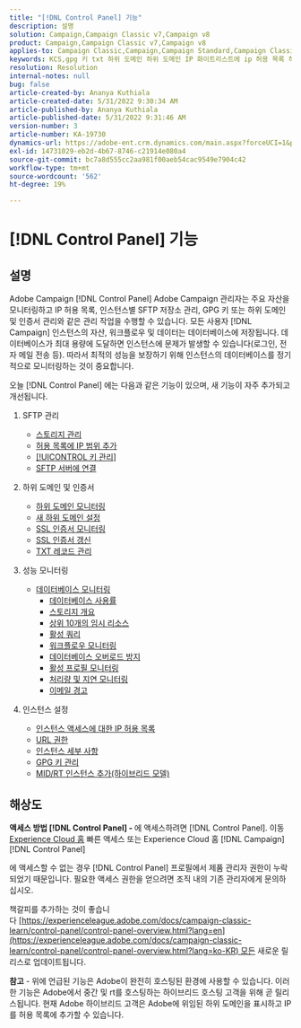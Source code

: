 ```yaml
---
title: "[!DNL Control Panel] 기능"
description: 설명
solution: Campaign,Campaign Classic v7,Campaign v8
product: Campaign,Campaign Classic v7,Campaign v8
applies-to: Campaign Classic,Campaign,Campaign Standard,Campaign Classic v7,Campaign v8
keywords: KCS,gpg 키 txt 하위 도메인 하위 도메인 IP 화이트리스트에 ip 허용 목록 허용 목록에 데이터베이스 워크플로우 위임 csr ssl sftp txt url 권한 모니터링 처리량 허용
resolution: Resolution
internal-notes: null
bug: false
article-created-by: Ananya Kuthiala
article-created-date: 5/31/2022 9:30:34 AM
article-published-by: Ananya Kuthiala
article-published-date: 5/31/2022 9:31:46 AM
version-number: 3
article-number: KA-19730
dynamics-url: https://adobe-ent.crm.dynamics.com/main.aspx?forceUCI=1&pagetype=entityrecord&etn=knowledgearticle&id=6454a850-c4e0-ec11-bb3d-000d3a33df98
exl-id: 14731029-eb2d-4b67-8746-c21914e080a4
source-git-commit: bc7a8d555cc2aa981f00aeb54cac9549e7904c42
workflow-type: tm+mt
source-wordcount: '562'
ht-degree: 19%

---
```


# [!DNL Control Panel] 기능

## 설명

Adobe Campaign [!DNL Control Panel] Adobe Campaign 관리자는 주요 자산을 모니터링하고 IP 허용 목록, 인스턴스별 SFTP 저장소 관리, GPG 키 또는 하위 도메인 및 인증서 관리와 같은 관리 작업을 수행할 수 있습니다. 모든 사용자 [!DNL Campaign] 인스턴스의 자산, 워크플로우 및 데이터는 데이터베이스에 저장됩니다. 데이터베이스가 최대 용량에 도달하면 인스턴스에 문제가 발생할 수 있습니다(로그인, 전자 메일 전송 등). 따라서 최적의 성능을 보장하기 위해 인스턴스의 데이터베이스를 정기적으로 모니터링하는 것이 중요합니다.

오늘 [!DNL Control Panel] 에는 다음과 같은 기능이 있으며, 새 기능이 자주 추가되고 개선됩니다.

1. SFTP 관리

   - [스토리지 관리](https://experienceleague.adobe.com/docs/control-panel/using/sftp-management/sftp-storage-management.html?lang=en)
   - [허용 목록에 IP 범위 추가](https://experienceleague.adobe.com/docs/control-panel/using/sftp-management/ip-range-allow-listing.html?lang=en)
   - [[!UICONTROL 키 관리]](https://experienceleague.adobe.com/docs/control-panel/using/sftp-management/key-management.html?lang=en)
   - [SFTP 서버에 연결](https://experienceleague.adobe.com/docs/control-panel/using/sftp-management/logging-into-sftp-server.html?lang=en)

1. 하위 도메인 및 인증서

   - [하위 도메인 모니터링](https://experienceleague.adobe.com/docs/control-panel/using/subdomains-and-certificates/monitoring-subdomains.html?lang=en)
   - [새 하위 도메인 설정](https://experienceleague.adobe.com/docs/control-panel/using/subdomains-and-certificates/setting-up-new-subdomain.html?lang=en)
   - [SSL 인증서 모니터링](https://experienceleague.adobe.com/docs/control-panel/using/subdomains-and-certificates/monitoring-ssl-certificates.html?lang=en)
   - [SSL 인증서 갱신](https://experienceleague.adobe.com/docs/control-panel/using/subdomains-and-certificates/renewing-subdomain-certificate.html?lang=en)
   - [TXT 레코드 관리](https://experienceleague.adobe.com/docs/control-panel/using/subdomains-and-certificates/managing-txt-records.html?lang=en)

1. 성능 모니터링

   - [데이터베이스 모니터링](https://experienceleague.adobe.com/docs/control-panel/using/performance-monitoring/database-monitoring/database-monitoring.html?lang=en)
      - [데이터베이스 사용률](https://experienceleague.adobe.com/docs/control-panel/using/performance-monitoring/database-monitoring/database-utilization.html?lang=en)
      - [스토리지 개요](https://experienceleague.adobe.com/docs/control-panel/using/performance-monitoring/database-monitoring/database-storage-overview.html?lang=en)
      - [상위 10개의 임시 리소스](https://experienceleague.adobe.com/docs/control-panel/using/performance-monitoring/database-monitoring/database-top-ten-resources.html?lang=en)
      - [활성 쿼리](https://experienceleague.adobe.com/docs/control-panel/using/performance-monitoring/database-monitoring/database-active-queries.html?lang=en)
      - [워크플로우 모니터링](https://experienceleague.adobe.com/docs/control-panel/using/performance-monitoring/database-monitoring/workflow-monitoring.html?lang=en)
      - [데이터베이스 오버로드 방지](https://experienceleague.adobe.com/docs/control-panel/using/performance-monitoring/database-monitoring/database-preventing-overload.html?lang=en)
      - [활성 프로필 모니터링](https://experienceleague.adobe.com/docs/control-panel/using/performance-monitoring/active-profiles-monitoring.html?lang=en)
      - [처리량 및 지연 모니터링](https://experienceleague.adobe.com/docs/control-panel/using/performance-monitoring/thoughputs-latencies.html?lang=en)
      - [이메일 경고](https://experienceleague.adobe.com/docs/control-panel/using/performance-monitoring/email-alerting.html?lang=en)

1. 인스턴스 설정

   - [인스턴스 액세스에 대한 IP 허용 목록](https://experienceleague.adobe.com/docs/control-panel/using/instances-settings/ip-allow-listing-instance-access.html?lang=en)
   - [URL 권한](https://experienceleague.adobe.com/docs/control-panel/using/instances-settings/url-permissions.html?lang=en)
   - [인스턴스 세부 사항](https://experienceleague.adobe.com/docs/control-panel/using/instances-settings/instance-details.html?lang=en)
   - [GPG 키 관리](https://experienceleague.adobe.com/docs/control-panel/using/instances-settings/gpg-keys-management.html?lang=en)
   - [MID/RT 인스턴스 추가(하이브리드 모델)](https://experienceleague.adobe.com/docs/control-panel/using/instances-settings/external-accounts.html?lang=en)

## 해상도

<b>액세스 방법 [!DNL Control Panel] - </b>에 액세스하려면 [!DNL Control Panel]. 이동 [Experience Cloud 홈](https://experiencecloud.adobe.com) 빠른 액세스 또는 Experience Cloud 홈 [!DNL Campaign] [!DNL Control Panel]

에 액세스할 수 없는 경우 [!DNL Control Panel] 프로필에서 제품 관리자 권한이 누락되었기 때문입니다. 필요한 액세스 권한을 얻으려면 조직 내의 기존 관리자에게 문의하십시오.

책갈피를 추가하는 것이 좋습니다 [https://experienceleague.adobe.com/docs/campaign-classic-learn/control-panel/control-panel-overview.html?lang=en](https://experienceleague.adobe.com/docs/campaign-classic-learn/control-panel/control-panel-overview.html?lang=ko-KR) 모든 새로운 릴리스로 업데이트됩니다.

<b>참고</b> - 위에 언급된 기능은 Adobe이 완전히 호스팅된 환경에 사용할 수 있습니다. 이러한 기능은 Adobe에서 중간 및 rt를 호스팅하는 하이브리드 호스팅 고객을 위해 곧 릴리스됩니다. 현재 Adobe 하이브리드 고객은 Adobe에 위임된 하위 도메인을 표시하고 IP를 허용 목록에 추가할 수 있습니다.
